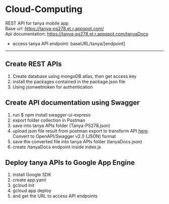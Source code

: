 # Cloud-Computing
REST API for tanya mobile app <br/>
Base url: https://tanya-ps278.et.r.appspot.com/ <br/>
Api documentation: https://tanya-ps278.et.r.appspot.com/tanyaDocs <br/>

* access tanya API endpoint: baseURL/tanya/[endpoint]

-----------------------------------------------------------------------

## Create REST APIs
1. Create database using mongoDB atlas, then get access key
2. install the packages contained in the package.json file
3. Using jsonwebtoken for authentication 

## Create API documentation using Swagger
1. run $ npm install swagger-ui-express
2. export folder collection in Postman
3. save into tanya APIs folder (Tanya-PS278.json)
4. upload json file result from postman export to transform API [here](https://www.apimatic.io/dashboard?modal=transform). Convert to OpenAPI/Swagger v2.0 (JSON) format
5. save the converted file into tanya APIs folder (tanyaDocs.json)
6. create /tanyaDocs endpoint inside index.js

## Deploy tanya APIs to Google App Engine
1. install Google SDK
2. create app.yaml 
3. gcloud init
4. gcloud app deploy
5. and get the URL to access API endpoints
